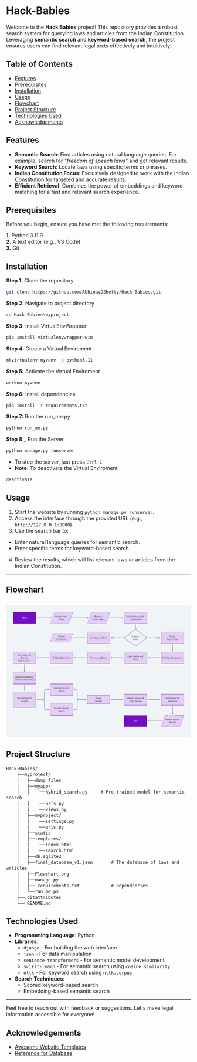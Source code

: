 
# Hack-Babies

Welcome to the **Hack Babies** project! This repository provides a robust search system for querying laws and articles from the Indian Constitution. Leveraging **semantic search** and **keyword-based search**, the project ensures users can find relevant legal texts effectively and intuitively.

## Table of Contents
- [Features](#features)
- [Prerequisites](#prerequisites)
- [Installation](#installation)
- [Usage](#usage)
- [Flowchart](#flowchart)
- [Project Structure](#project-structure)
- [Technologies Used](#technologies-used)
- [Acknowledgements](#acknowledgements)
## Features

- **Semantic Search**: Find articles using natural language queries. For example, search for *"freedom of speech laws"* and get relevant results.
- **Keyword Search**: Locate laws using specific terms or phrases.
- **Indian Constitution Focus**: Exclusively designed to work with the Indian Constitution for targeted and accurate results.
- **Efficient Retrieval**: Combines the power of embeddings and keyword matching for a fast and relevant search experience.



## Prerequisites
Before you begin, ensure you have met the following requirements:

__1.__ Python 3.11.9  
__2.__ A text editor (e.g., VS Code)  
__3.__ Git
## Installation

__Step 1:__ Clone the repository
```bash
git clone https://github.com/AbhinavDShetty/Hack-Babies.git
```
__Step 2:__ Navigate to project directory
```bash
cd Hack-Babies\myproject
```
__Step 3:__ Install VirtualEnvWrapper
```bash
pip install virtualenvwrapper-win
```
__Step 4:__ Create a Virtual Enviroment
```bash
mkvirtualenv myvenv -p python3.11
```
__Step 5:__ Activate the Virtual Enviroment
```bash
workon myvenv
```
__Step 6:__ Install dependencies
```bash
pip install -r requirements.txt
```
__Step 7:__ Run the run_me.py
```bash
python run_me.py
```
__Step 8:___ Run the Server
```bash
python manage.py runserver
```
- To stop the server, just press `Ctrl+C`.  
- __Note:__ To deactivate the Virtual Enviroment
```bash
deactivate
```
## Usage

1. Start the website by running `python manage.py runserver`.    
2. Access the interface through the provided URL (e.g., `http://127.0.0.1:8000`).  
3. Use the search bar to:  
  - Enter natural language queries for semantic search.  
  - Enter specific terms for keyword-based search.  
4. Review the results, which will list relevant laws or articles from the Indian   Constitution.  

---
## Flowchart
![Flowchart](myproject/Flowchart.jpg)
---

## Project Structure

```
Hack-Babies/
	├──myproject/
	│	├──dump files
	│	├──myapp/
	│	│	├──hybrid_search.py		# Pre-trained model for semantic search
	│	│	├──urls.py
	│	│	└──views.py
	│	├──myproject/
	│	│	├──settings.py
	│	│	└──urls.py
	│	├──static
	│	├──templates/
	│	│	├──index.html
	│	│	└──search.html
	│	├──db.sqlite3
	│	├──final_database_v1.json		# The database of laws and articles
	│	├──Flowchart.png
	│	├──manage.py
	│	├── requirements.txt			# Dependencies
	│	└──run_me.py
	├──.gitattributes              
	└── README.md  
```

## Technologies Used

- **Programming Language**: Python
- **Libraries**: 
  - `django` - For building the web interface
  - `json` - For data manipulation
  - `sentence-transformers` - For semantic model development
  - `scikit-learn` - For semantic search using `cosine_similarity`
  - `nltk` - For keyword search using `nltk.corpus`
- **Search Techniques**:
  - Scored keyword-based search
  - Embedding-based semantic search

---

Feel free to reach out with feedback or suggestions. Let's make legal information accessible for everyone!
## Acknowledgements

 - [Awesome Website Templates](https://bootstrapmade.com)
 - [Reference for Database](https://github.com/civictech-India/Indian-Law-Penal-Code-Json)

